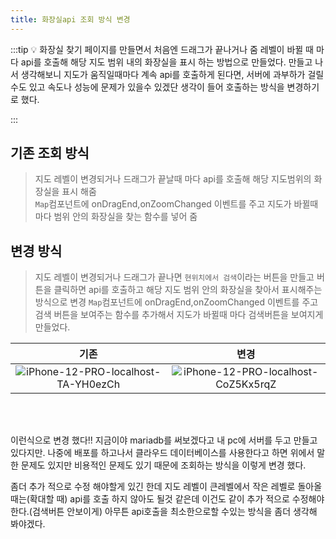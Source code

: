 ```yaml
---
title: 화장실api 조회 방식 변경
---
```


:::tip 💡
화장실 찾기 페이지를 만들면서 처음엔 드래그가 끝나거나 줌 레벨이 바뀔 때 마다 api를 호출해 해당 지도 범위 내의 화장실을 표시 하는 방법으로 만들었다.
만들고 나서 생각해보니 지도가 움직일때마다 계속 api를 호출하게 된다면, 서버에 과부하가 걸릴수도 있고 속도나 성능에 문제가 있을수 있겠단 생각이 들어 호출하는 방식을 변경하기로 했다.

:::


## 기존 조회 방식

> 지도 레벨이 변경되거나 드래그가 끝날때 마다 api를 호출해 해당 지도범위의 화장실을 표시 해줌 <br />
> `Map`컴포넌트에 onDragEnd,onZoomChanged 이벤트를 주고 지도가 바뀔때 마다 범위 안의 화장실을 찾는 함수를 넣어 줌




## 변경 방식

> 지도 레벨이 변경되거나 드래그가 끝나면 `현위치에서 검색`이라는 버튼을 만들고 버튼을 클릭하면 api를 호출하고 해당 지도 범위 안의 화장실을 찾아서 표시해주는 방식으로 변경
> `Map`컴포넌트에 onDragEnd,onZoomChanged 이벤트를 주고 검색 버튼을 보여주는 함수를 추가해서 지도가 바뀔때 마다 검색버튼을 보여지게 만들었다.


|기존|변경|
|:-----:|:-----:|
|![iPhone-12-PRO-localhost-TA-YH0ezCh](https://github.com/user-attachments/assets/ec55163e-ba06-4597-a981-887617420356)|![iPhone-12-PRO-localhost-CoZ5Kx5rqZ](https://github.com/user-attachments/assets/db5b3c9b-3e89-42e4-976a-3fd0e332bf4b)|

<br />
<br />



이런식으로 변경 했다!!
지금이야 mariadb를 써보겠다고 내 pc에 서버를 두고 만들고 있다지만.
나중에 배포를 하고나서 클라우드 데이터베이스를 사용한다고 하면 위에서 말한 문제도 있지만 비용적인 문제도 있기 때문에 조회하는 방식을 이렇게 변경 했다.

좀더 추가 적으로 수정 해야할게 있긴 한데 지도 레벨이 큰레벨에서 작은 레벨로 돌아올때는(확대할 때) api를 호출 하지 않아도 될것 같은데 이건도 같이 추가 적으로 수정해야 한다.(검색버튼 안보이게)
아무튼 api호출을 최소한으로할 수있는 방식을 좀더 생각해 봐야겠다.
